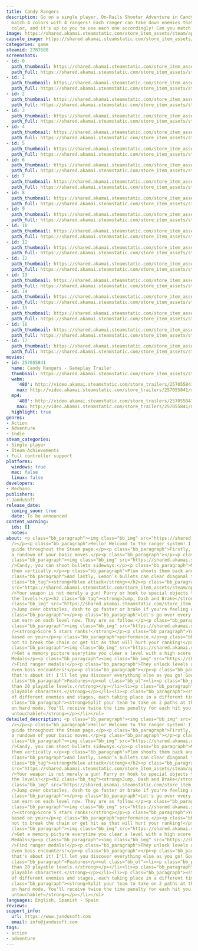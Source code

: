 ```yaml
---
title: Candy Rangers
description: Go on a single player, On-Rails Shooter Adventure in Candy Rangers and
  match 4 colors with 4 rangers! Each ranger can take down enemies that match their
  color, and it's up to you to use each one accordingly! Can you match them all?
image: https://shared.akamai.steamstatic.com/store_item_assets/steam/apps/2787680/header.jpg?t=1732475547
capsule_image: https://shared.akamai.steamstatic.com/store_item_assets/steam/apps/2787680/0ebdc72988301cb8a92265db43023caedde0505f/capsule_231x87.jpg?t=1732475547
categories: game
steamid: 2787680
screenshots:
- id: 0
  path_thumbnail: https://shared.akamai.steamstatic.com/store_item_assets/steam/apps/2787680/ss_95bbedb99d41369d313f872849dd52ff89d8733a.600x338.jpg?t=1732475547
  path_full: https://shared.akamai.steamstatic.com/store_item_assets/steam/apps/2787680/ss_95bbedb99d41369d313f872849dd52ff89d8733a.1920x1080.jpg?t=1732475547
- id: 1
  path_thumbnail: https://shared.akamai.steamstatic.com/store_item_assets/steam/apps/2787680/ss_abe083e2c80a6a47c57b765a086ab188a635ec56.600x338.jpg?t=1732475547
  path_full: https://shared.akamai.steamstatic.com/store_item_assets/steam/apps/2787680/ss_abe083e2c80a6a47c57b765a086ab188a635ec56.1920x1080.jpg?t=1732475547
- id: 2
  path_thumbnail: https://shared.akamai.steamstatic.com/store_item_assets/steam/apps/2787680/ss_94f9e8bd22ae8fb5cbdab1333a158a400b9eb3b2.600x338.jpg?t=1732475547
  path_full: https://shared.akamai.steamstatic.com/store_item_assets/steam/apps/2787680/ss_94f9e8bd22ae8fb5cbdab1333a158a400b9eb3b2.1920x1080.jpg?t=1732475547
- id: 3
  path_thumbnail: https://shared.akamai.steamstatic.com/store_item_assets/steam/apps/2787680/ss_5572c69ce2a988096297f4f92cee5bda97446a2f.600x338.jpg?t=1732475547
  path_full: https://shared.akamai.steamstatic.com/store_item_assets/steam/apps/2787680/ss_5572c69ce2a988096297f4f92cee5bda97446a2f.1920x1080.jpg?t=1732475547
- id: 4
  path_thumbnail: https://shared.akamai.steamstatic.com/store_item_assets/steam/apps/2787680/ss_1e63591be129524a511910883c4b2f56c78845bc.600x338.jpg?t=1732475547
  path_full: https://shared.akamai.steamstatic.com/store_item_assets/steam/apps/2787680/ss_1e63591be129524a511910883c4b2f56c78845bc.1920x1080.jpg?t=1732475547
- id: 5
  path_thumbnail: https://shared.akamai.steamstatic.com/store_item_assets/steam/apps/2787680/ss_7784f92ebf3bedc55c4838966cbf64181f2fcf93.600x338.jpg?t=1732475547
  path_full: https://shared.akamai.steamstatic.com/store_item_assets/steam/apps/2787680/ss_7784f92ebf3bedc55c4838966cbf64181f2fcf93.1920x1080.jpg?t=1732475547
- id: 6
  path_thumbnail: https://shared.akamai.steamstatic.com/store_item_assets/steam/apps/2787680/ss_97ab7abbf73e6249c349d95f8c1e6c878b434176.600x338.jpg?t=1732475547
  path_full: https://shared.akamai.steamstatic.com/store_item_assets/steam/apps/2787680/ss_97ab7abbf73e6249c349d95f8c1e6c878b434176.1920x1080.jpg?t=1732475547
- id: 7
  path_thumbnail: https://shared.akamai.steamstatic.com/store_item_assets/steam/apps/2787680/ss_c4515ed84fcf938331f24feb356ae77ea10e7595.600x338.jpg?t=1732475547
  path_full: https://shared.akamai.steamstatic.com/store_item_assets/steam/apps/2787680/ss_c4515ed84fcf938331f24feb356ae77ea10e7595.1920x1080.jpg?t=1732475547
- id: 8
  path_thumbnail: https://shared.akamai.steamstatic.com/store_item_assets/steam/apps/2787680/ss_fed18cc9dd1ff9105a878e7d9a48e75d40952277.600x338.jpg?t=1732475547
  path_full: https://shared.akamai.steamstatic.com/store_item_assets/steam/apps/2787680/ss_fed18cc9dd1ff9105a878e7d9a48e75d40952277.1920x1080.jpg?t=1732475547
- id: 9
  path_thumbnail: https://shared.akamai.steamstatic.com/store_item_assets/steam/apps/2787680/ss_0d2c899a9d748a1148a09bd3ee7a40dd6634bc0d.600x338.jpg?t=1732475547
  path_full: https://shared.akamai.steamstatic.com/store_item_assets/steam/apps/2787680/ss_0d2c899a9d748a1148a09bd3ee7a40dd6634bc0d.1920x1080.jpg?t=1732475547
- id: 10
  path_thumbnail: https://shared.akamai.steamstatic.com/store_item_assets/steam/apps/2787680/ss_62ecbbaf3a4a03af530d5636fb3a894bc607e3ec.600x338.jpg?t=1732475547
  path_full: https://shared.akamai.steamstatic.com/store_item_assets/steam/apps/2787680/ss_62ecbbaf3a4a03af530d5636fb3a894bc607e3ec.1920x1080.jpg?t=1732475547
- id: 11
  path_thumbnail: https://shared.akamai.steamstatic.com/store_item_assets/steam/apps/2787680/ss_4913bcfd22ccb2abab46808a93f1b07237c67407.600x338.jpg?t=1732475547
  path_full: https://shared.akamai.steamstatic.com/store_item_assets/steam/apps/2787680/ss_4913bcfd22ccb2abab46808a93f1b07237c67407.1920x1080.jpg?t=1732475547
- id: 12
  path_thumbnail: https://shared.akamai.steamstatic.com/store_item_assets/steam/apps/2787680/ss_85258e7fcae23e9aa0eb0e88a90f8a318337a46d.600x338.jpg?t=1732475547
  path_full: https://shared.akamai.steamstatic.com/store_item_assets/steam/apps/2787680/ss_85258e7fcae23e9aa0eb0e88a90f8a318337a46d.1920x1080.jpg?t=1732475547
- id: 13
  path_thumbnail: https://shared.akamai.steamstatic.com/store_item_assets/steam/apps/2787680/ss_320312b3607ea9d768427908b97c70b7c61eb6c8.600x338.jpg?t=1732475547
  path_full: https://shared.akamai.steamstatic.com/store_item_assets/steam/apps/2787680/ss_320312b3607ea9d768427908b97c70b7c61eb6c8.1920x1080.jpg?t=1732475547
- id: 14
  path_thumbnail: https://shared.akamai.steamstatic.com/store_item_assets/steam/apps/2787680/ss_3b3c329b588fd95fc95736ec88dabfbb3c7fa342.600x338.jpg?t=1732475547
  path_full: https://shared.akamai.steamstatic.com/store_item_assets/steam/apps/2787680/ss_3b3c329b588fd95fc95736ec88dabfbb3c7fa342.1920x1080.jpg?t=1732475547
- id: 15
  path_thumbnail: https://shared.akamai.steamstatic.com/store_item_assets/steam/apps/2787680/ss_ae4d27b4ab06fc03e1b3eb6baf8805cd5c115e68.600x338.jpg?t=1732475547
  path_full: https://shared.akamai.steamstatic.com/store_item_assets/steam/apps/2787680/ss_ae4d27b4ab06fc03e1b3eb6baf8805cd5c115e68.1920x1080.jpg?t=1732475547
- id: 16
  path_thumbnail: https://shared.akamai.steamstatic.com/store_item_assets/steam/apps/2787680/ss_6f8c974e1247b08796397c74b671f95180fc9b3b.600x338.jpg?t=1732475547
  path_full: https://shared.akamai.steamstatic.com/store_item_assets/steam/apps/2787680/ss_6f8c974e1247b08796397c74b671f95180fc9b3b.1920x1080.jpg?t=1732475547
- id: 17
  path_thumbnail: https://shared.akamai.steamstatic.com/store_item_assets/steam/apps/2787680/ss_eb0415824e7b6731f597bda23e7dc1f683a097e1.600x338.jpg?t=1732475547
  path_full: https://shared.akamai.steamstatic.com/store_item_assets/steam/apps/2787680/ss_eb0415824e7b6731f597bda23e7dc1f683a097e1.1920x1080.jpg?t=1732475547
movies:
- id: 257055841
  name: Candy Rangers - Gameplay Trailer
  thumbnail: https://shared.akamai.steamstatic.com/store_item_assets/steam/apps/257055841/movie.293x165.jpg?t=1728310060
  webm:
    '480': http://video.akamai.steamstatic.com/store_trailers/257055841/movie480_vp9.webm?t=1728310060
    max: http://video.akamai.steamstatic.com/store_trailers/257055841/movie_max_vp9.webm?t=1728310060
  mp4:
    '480': http://video.akamai.steamstatic.com/store_trailers/257055841/movie480.mp4?t=1728310060
    max: http://video.akamai.steamstatic.com/store_trailers/257055841/movie_max.mp4?t=1728310060
  highlight: true
genres:
- Action
- Adventure
- Indie
steam_categories:
- Single-player
- Steam Achievements
- Full controller support
platforms:
  windows: true
  mac: false
  linux: false
developers:
- Mechano
publishers:
- JanduSoft
release_date:
  coming_soon: true
  date: To be announced
content_warning:
  ids: []
  notes:
about: <p class="bb_paragraph"><img class="bb_img" src="https://shared.akamai.steamstatic.com/store_item_assets/steam/apps/2787680/extras/banner.png?t=1732475547"
  /></p><p class="bb_paragraph">Hello! Welcome to the ranger system! I'll be your
  guide throughout the Steam page.</p><p class="bb_paragraph">Firstly, I'll give you
  a rundown of your basic moves.</p><p class="bb_paragraph"></p><p class="bb_paragraph">Shooting</p><p
  class="bb_paragraph"><img class="bb_img" src="https://shared.akamai.steamstatic.com/store_item_assets/steam/apps/2787680/extras/descriptionShoot_eng.gif?t=1732475547"
  />Candy, you can shoot bullets sideways.</p><p class="bb_paragraph">Mint can shoot
  them vertically.</p><p class="bb_paragraph">Plum shoots them back and forth.</p><p
  class="bb_paragraph">And lastly, Lemon’s bullets can clear diagonal formations.</p><h2
  class="bb_tag"><strong>Melee attack</strong></h2><p class="bb_paragraph"><img class="bb_img"
  src="https://shared.akamai.steamstatic.com/store_item_assets/steam/apps/2787680/extras/descriptionParry_eng.gif?t=1732475547"
  />Your weapon is not merely a gun! Parry or hook to special objects to advance through
  the levels!</p><h2 class="bb_tag"><strong>Jump, Dash and Brake</strong></h2><p class="bb_paragraph"><img
  class="bb_img" src="https://shared.akamai.steamstatic.com/store_item_assets/steam/apps/2787680/extras/descriptionAvoid_eng.gif?t=1732475547"
  />Jump over obstacles, dash to go faster or brake if you're feeling overwhelmed!</p><p
  class="bb_paragraph"></p><p class="bb_paragraph">Let's go over every reward you
  can earn on each level now. They are as follow:</p><p class="bb_paragraph">Ranking</p><p
  class="bb_paragraph"><img class="bb_img" src="https://shared.akamai.steamstatic.com/store_item_assets/steam/apps/2787680/extras/descriptionRank_eng.gif?t=1732475547"
  /><strong>Score 5 stars ranks!</strong></p><p class="bb_paragraph">You will be ranked
  based on your</p><p class="bb_paragraph">performance.</p><p class="bb_paragraph">Try
  not to break the chain or get hit as that will hurt your ranking!</p><p class="bb_paragraph">Memories</p><p
  class="bb_paragraph"><img class="bb_img" src="https://shared.akamai.steamstatic.com/store_item_assets/steam/apps/2787680/extras/descriptionMemory_eng.gif?t=1732475547"
  />Get a memory picture everytime you clear a level with a high score!</p><p class="bb_paragraph">Ranger
  Medals</p><p class="bb_paragraph"><img class="bb_img" src="https://shared.akamai.steamstatic.com/store_item_assets/steam/apps/2787680/extras/descriptionMedals_eng.gif?t=1732475547"
  />Find ranger medals!</p><p class="bb_paragraph">They unlock levels and sometimes
  even boss encounters!</p><p class="bb_paragraph"></p><p class="bb_paragraph">And
  that's about it! I'll let you discover everything else as you go! Good luck!</p><p
  class="bb_paragraph">Features</p><ul class="bb_ul"><li><p class="bb_paragraph"><strong>More
  than 20 playable levels.</strong></p></li><li><p class="bb_paragraph"><strong>4
  playable characters.</strong></p></li><li><p class="bb_paragraph"><strong>Loads
  of different enemies and stages, each taking place in a different time of day!</strong></p></li><li><p
  class="bb_paragraph"><strong>Split your team to take on 2 paths at the same time!</strong><strong><br>Take
  on hard mode. You'll receive twice the time penalty for each hit you take. Become
  untouchable!</strong></p></li></ul>
detailed_description: <p class="bb_paragraph"><img class="bb_img" src="https://shared.akamai.steamstatic.com/store_item_assets/steam/apps/2787680/extras/banner.png?t=1732475547"
  /></p><p class="bb_paragraph">Hello! Welcome to the ranger system! I'll be your
  guide throughout the Steam page.</p><p class="bb_paragraph">Firstly, I'll give you
  a rundown of your basic moves.</p><p class="bb_paragraph"></p><p class="bb_paragraph">Shooting</p><p
  class="bb_paragraph"><img class="bb_img" src="https://shared.akamai.steamstatic.com/store_item_assets/steam/apps/2787680/extras/descriptionShoot_eng.gif?t=1732475547"
  />Candy, you can shoot bullets sideways.</p><p class="bb_paragraph">Mint can shoot
  them vertically.</p><p class="bb_paragraph">Plum shoots them back and forth.</p><p
  class="bb_paragraph">And lastly, Lemon’s bullets can clear diagonal formations.</p><h2
  class="bb_tag"><strong>Melee attack</strong></h2><p class="bb_paragraph"><img class="bb_img"
  src="https://shared.akamai.steamstatic.com/store_item_assets/steam/apps/2787680/extras/descriptionParry_eng.gif?t=1732475547"
  />Your weapon is not merely a gun! Parry or hook to special objects to advance through
  the levels!</p><h2 class="bb_tag"><strong>Jump, Dash and Brake</strong></h2><p class="bb_paragraph"><img
  class="bb_img" src="https://shared.akamai.steamstatic.com/store_item_assets/steam/apps/2787680/extras/descriptionAvoid_eng.gif?t=1732475547"
  />Jump over obstacles, dash to go faster or brake if you're feeling overwhelmed!</p><p
  class="bb_paragraph"></p><p class="bb_paragraph">Let's go over every reward you
  can earn on each level now. They are as follow:</p><p class="bb_paragraph">Ranking</p><p
  class="bb_paragraph"><img class="bb_img" src="https://shared.akamai.steamstatic.com/store_item_assets/steam/apps/2787680/extras/descriptionRank_eng.gif?t=1732475547"
  /><strong>Score 5 stars ranks!</strong></p><p class="bb_paragraph">You will be ranked
  based on your</p><p class="bb_paragraph">performance.</p><p class="bb_paragraph">Try
  not to break the chain or get hit as that will hurt your ranking!</p><p class="bb_paragraph">Memories</p><p
  class="bb_paragraph"><img class="bb_img" src="https://shared.akamai.steamstatic.com/store_item_assets/steam/apps/2787680/extras/descriptionMemory_eng.gif?t=1732475547"
  />Get a memory picture everytime you clear a level with a high score!</p><p class="bb_paragraph">Ranger
  Medals</p><p class="bb_paragraph"><img class="bb_img" src="https://shared.akamai.steamstatic.com/store_item_assets/steam/apps/2787680/extras/descriptionMedals_eng.gif?t=1732475547"
  />Find ranger medals!</p><p class="bb_paragraph">They unlock levels and sometimes
  even boss encounters!</p><p class="bb_paragraph"></p><p class="bb_paragraph">And
  that's about it! I'll let you discover everything else as you go! Good luck!</p><p
  class="bb_paragraph">Features</p><ul class="bb_ul"><li><p class="bb_paragraph"><strong>More
  than 20 playable levels.</strong></p></li><li><p class="bb_paragraph"><strong>4
  playable characters.</strong></p></li><li><p class="bb_paragraph"><strong>Loads
  of different enemies and stages, each taking place in a different time of day!</strong></p></li><li><p
  class="bb_paragraph"><strong>Split your team to take on 2 paths at the same time!</strong><strong><br>Take
  on hard mode. You'll receive twice the time penalty for each hit you take. Become
  untouchable!</strong></p></li></ul>
languages: English, Spanish - Spain
reviews:
support_info:
  url: https://www.jandusoft.com
  email: info@jandusoft.com
tags:
- action
- adventure
---
```


